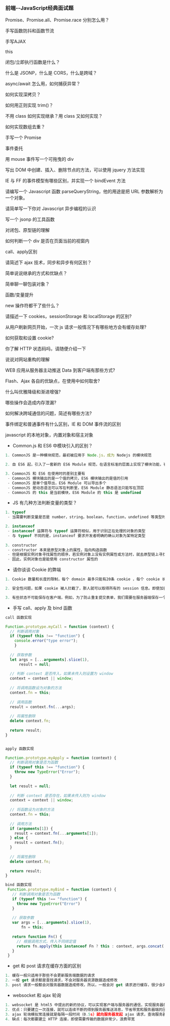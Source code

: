 ### 前端--JavaScript经典面试题

Promise、Promise.all、Promise.race 分别怎么用？

手写函数防抖和函数节流

手写AJAX

this

闭包/立即执行函数是什么？

什么是 JSONP，什么是 CORS，什么是跨域？

async/await 怎么用，如何捕获异常？

如何实现深拷贝？

如何用正则实现 trim()？

不用 class 如何实现继承？用 class 又如何实现？

如何实现数组去重？

手写一个 Promise

事件委托

用 mouse 事件写一个可拖曳的 div

写出 DOM 中创建、插入、删除节点的方法，可以使用 jquery 方法实现

IE 与 FF 的事件模型有哪些区别，并实现一个 bindEvent 方法

请编写一个 Javascript 函数 parseQueryString，他的用途是把 URL 参数解析为一个对象。

请简单写一下你对 Javascript 异步编程的认识

写一个 jsonp 的工具函数

对闭包、原型链的理解

如何判断一个 div 是否在页面当前的视窗内

call、apply区别

请简述下 ajax 技术，同步和异步有何区别？

简单说说继承的方式和优缺点？

简单聊一聊包装对象？

函数/变量提升

new 操作符都干了些什么？

请描述一下 cookies，sessionStorage 和 localStorage 的区别?

从用户刷新网页开始，一次 js 请求一般情况下有哪些地方会有缓存处理?

如何获取和设置 cookie?

你了解 HTTP 状态码吗，请随便介绍一下

说说对网站重构的理解

WEB 应用从服务器主动推送 Data 到客户端有那些方式?

Flash、Ajax 各自的优缺点，在使用中如何取舍?

什么叫优雅降级和渐进增强?

哪些操作会造成内存泄漏?

如何解决跨域通信的问题，简述有哪些方法?

事件绑定和普通事件有什么区别，IE 和 DOM 事件流的区别

javascript 的本地对象，内置对象和宿主对象

- Common.js 和 ES6 中模块引入的区别？

```js
1. CommonJS 是一种模块规范，最初被应用于 Node.js，成为 Nodejs 的模块规范

2. 自 ES6 起，引入了一套新的 ES6 Module 规范，在语言标准的层面上实现了模块功能，有望成为浏览器和服务器通用的模块解决方案。但目前浏览器对 ES6 Module 兼容不好，平时在 Webpack 中使用的 export 和 import ,会经过 Babel 转换为 CommonJS 规范

3. CommonJS 和 ES6 在使用时的差别主要有
 - CommonJS 模块输出的是一个值的拷贝，ES6 模块输出的是值的引用
 - CommonJS 是单个值导出，ES6 Module 可以导出多个
 - CommonJS 是动态语法可以写在判断里，ES6 Module 静态语法只能写在顶层
 - CommonJS 的 this 是当前模块，ES6 Module 的 this 是 undefined
```



- JS 有几种方法判断变量的类型？

```js
1. typeof
 - 当需要判断变量是否是 number，string，boolean，function，undefined 等类型时，可以使用 typeof 进行判断

2. instanceof
 - instanceof 运算符与 typeof 运算符相似，用于识别正在处理的对象的类型
 - 与 typeof 不同的是，instanceof 要求开发者明确的确认对象为某特定类型
 
3. constructor 
 - constructor 本来是原型对象上的属性，指向构造函数
 - 但是根据实例对象寻找属性的顺序，若实例对象上没有实例属性或方法时，就去原型链上寻找
 - 因此，实例对象也是能使用 constructor 属性的
```



- 请你谈谈 Cookie 的弊端

```js
1. Cookie 数量和长度的限制，每个 domain 最多只能有20条 cookie ，每个 cookie 长度不能超过 4kb，否则会被截掉

2. 安全性问题，如果 cookie 被人拦截了，那人就可以取得所有的 session 信息。即使加密也与事无补，因为拦截者并不需要知道 cookie 的意义，只要原样转发 cookie 就可以达到目的了

3. 有些状态不可能保存在客户端，例如，为了防止重复提交表单，我们需要在服务器端保存一个计数器。如果我们把这个计数器保存在客户端，那么它起不到任何作用
```



- 手写 call、apply 及 bind 函数

```js
call 函数实现

Function.prototype.myCall = function (context) {
  // 判断调用对象
  if (typeof this !== "function") {
    console.error("type error");
	}
  
  // 获取参数
  let args = [...arguments].slice(1),
      result = null;
  
  // 判断 context 是否传入，如果未传入则设置为 window
  context = context || window;
  
  // 将调用函数设为对象的方法
  context.fn = this;
  
  // 调用函数
  result = context.fn(...args);
  
  // 将属性删除
  delete context.fn;
  
  return result;
}


apply 函数实现

Function.prototype.myApply = function (context) {
  // 判断调用对象是否为函数
  if (typeof this !== "function") {
    throw new TypeError("Error");
  }
  
  let result = null;
  
  // 判断 context 是否存在，如果未传入则为 window
  context = context || window;
  
  // 将函数设为对象的方法
  context.fn = this;
  
  // 调用方法
  if (arguments[1]) {
    result = context.fn(...arguments[1]);
  } else {
    result = context.fn();
  }
  
  // 将属性删除
  delete context.fn;
  
  return result;
}

bind 函数实现
 Function.prototype.myBind = function (context) {
   // 判断调用对象是否为函数
   if (typeof this !== "function") {
     throw new TypeError("Error")
   }
   
   // 获取参数
   var args = [...arguments].slice(1),
       fn = this;
   
   return function Fn() {
     // 根据调用方式，传入不同绑定值
     return fn.apply(this instanceof Fn ? this : context, args.concat(...arguments));
   }
 }
```



- get 和 post 请求在缓存方面的区别

```js
1. 缓存一般只适用于那些不会更新服务端数据的请求
2. 一般 get 请求都是查找请求，不会对服务器资源数据造成修改
3. post 请求一般都会对服务器数据造成修改，所以，一般会对 get 请求进行缓存，很少会对 post 请求进行缓存
```



- websocket 和 ajax 轮询

```js
1. websocket 是 html5 中提出的新的协议，可以实现客户端与服务器的通信，实现服务器的推送功能
2. 优点：只要建立一次连接，就可以连续不断的得到服务器推送消息，节省带宽和服务器端的压力
3. ajax 轮询模拟常连接就是每隔一段时间（0.5s）就向服务器发起 ajax 请求，查询服务器是否有数据更新
4. 缺点：每次都要建立 HTTP 连接，即使需要传输的数据非常少，浪费带宽
```



